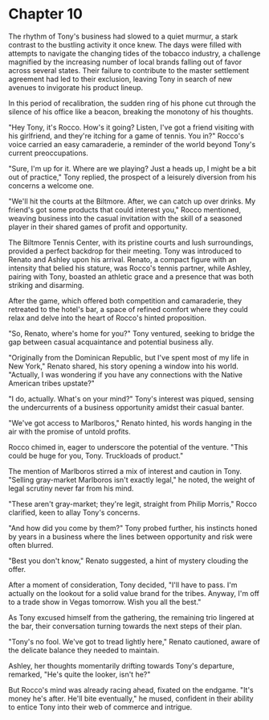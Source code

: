 # Chapter 10
The rhythm of Tony's business had slowed to a quiet murmur, a stark contrast to the bustling activity it once knew. The days were filled with attempts to navigate the changing tides of the tobacco industry, a challenge magnified by the increasing number of local brands falling out of favor across several states. Their failure to contribute to the master settlement agreement had led to their exclusion, leaving Tony in search of new avenues to invigorate his product lineup.

In this period of recalibration, the sudden ring of his phone cut through the silence of his office like a beacon, breaking the monotony of his thoughts.

"Hey Tony, it's Rocco. How's it going? Listen, I've got a friend visiting with his girlfriend, and they're itching for a game of tennis. You in?" Rocco's voice carried an easy camaraderie, a reminder of the world beyond Tony's current preoccupations.

"Sure, I'm up for it. Where are we playing? Just a heads up, I might be a bit out of practice," Tony replied, the prospect of a leisurely diversion from his concerns a welcome one.

"We'll hit the courts at the Biltmore. After, we can catch up over drinks. My friend's got some products that could interest you," Rocco mentioned, weaving business into the casual invitation with the skill of a seasoned player in their shared games of profit and opportunity.

The Biltmore Tennis Center, with its pristine courts and lush surroundings, provided a perfect backdrop for their meeting. Tony was introduced to Renato and Ashley upon his arrival. Renato, a compact figure with an intensity that belied his stature, was Rocco's tennis partner, while Ashley, pairing with Tony, boasted an athletic grace and a presence that was both striking and disarming.

After the game, which offered both competition and camaraderie, they retreated to the hotel's bar, a space of refined comfort where they could relax and delve into the heart of Rocco's hinted proposition.

"So, Renato, where's home for you?" Tony ventured, seeking to bridge the gap between casual acquaintance and potential business ally.

"Originally from the Dominican Republic, but I've spent most of my life in New York," Renato shared, his story opening a window into his world. "Actually, I was wondering if you have any connections with the Native American tribes upstate?"

"I do, actually. What's on your mind?" Tony's interest was piqued, sensing the undercurrents of a business opportunity amidst their casual banter.

"We've got access to Marlboros," Renato hinted, his words hanging in the air with the promise of untold profits.

Rocco chimed in, eager to underscore the potential of the venture. "This could be huge for you, Tony. Truckloads of product."

The mention of Marlboros stirred a mix of interest and caution in Tony. "Selling gray-market Marlboros isn't exactly legal," he noted, the weight of legal scrutiny never far from his mind.

"These aren't gray-market; they're legit, straight from Philip Morris," Rocco clarified, keen to allay Tony's concerns.

"And how did you come by them?" Tony probed further, his instincts honed by years in a business where the lines between opportunity and risk were often blurred.

"Best you don't know," Renato suggested, a hint of mystery clouding the offer.

After a moment of consideration, Tony decided, "I'll have to pass. I'm actually on the lookout for a solid value brand for the tribes. Anyway, I'm off to a trade show in Vegas tomorrow. Wish you all the best."

As Tony excused himself from the gathering, the remaining trio lingered at the bar, their conversation turning towards the next steps of their plan.

"Tony's no fool. We've got to tread lightly here," Renato cautioned, aware of the delicate balance they needed to maintain.

Ashley, her thoughts momentarily drifting towards Tony's departure, remarked, "He's quite the looker, isn't he?"

But Rocco's mind was already racing ahead, fixated on the endgame. "It's money he's after. He'll bite eventually," he mused, confident in their ability to entice Tony into their web of commerce and intrigue.